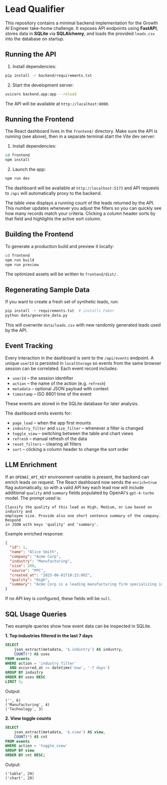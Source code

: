 # Lead Qualifier

This repository contains a minimal backend implementation for the Growth AI Engineer take-home challenge. It exposes API endpoints using **FastAPI**, stores data in **SQLite** via **SQLAlchemy**, and loads the provided `leads.csv` into the database on startup.

## Running the API

1. Install dependencies:

```bash
pip install -r backend/requirements.txt
```

2. Start the development server:

```bash
uvicorn backend.app:app --reload
```

The API will be available at `http://localhost:8000`.

## Running the Frontend

The React dashboard lives in the `frontend/` directory. Make sure the API is
running (see above), then in a separate terminal start the Vite dev server:

1. Install dependencies:

```bash
cd frontend
npm install
```

2. Launch the app:

```bash
npm run dev
```

The dashboard will be available at `http://localhost:5173` and API requests to
`/api` will automatically proxy to the backend.

The table view displays a running count of the leads returned by the API. This
number updates whenever you adjust the filters so you can quickly see how many
records match your criteria. Clicking a column header sorts by that field and
highlights the active sort column.

## Building the Frontend

To generate a production build and preview it locally:

```bash
cd frontend
npm run build
npm run preview
```

The optimized assets will be written to `frontend/dist/`.

## Regenerating Sample Data

If you want to create a fresh set of synthetic leads, run:

```bash
pip install -r requirements.txt  # installs Faker
python data/generate_data.py
```

This will overwrite `data/leads.csv` with new randomly generated leads used by the API.

## Event Tracking

Every interaction in the dashboard is sent to the `/api/events` endpoint. A
unique `userId` is persisted in `localStorage` so events from the same browser
session can be correlated. Each event record includes:

- `userId` – the session identifier
- `action` – the name of the action (e.g. `refresh`)
- `metadata` – optional JSON payload with context
- `timestamp` – ISO 8601 time of the event

These events are stored in the SQLite database for later analysis.

The dashboard emits events for:

- `page_load` – when the app first mounts
- `industry_filter` and `size_filter` – whenever a filter is changed
- `toggle_view` – switching between the table and chart views
- `refresh` – manual refresh of the data
- `reset_filters` – clearing all filters
- `sort` – clicking a column header to change the sort order

## LLM Enrichment

If an `OPENAI_API_KEY` environment variable is present, the backend can enrich
leads on request. The React dashboard now sends the `enrich=true` flag
automatically, so with a valid API key each lead row will include additional
`quality` and `summary` fields populated by OpenAI's `gpt-4-turbo` model. The
prompt used is:

```
Classify the quality of this lead as High, Medium, or Low based on industry and
employee size. Provide also one short sentence summary of the company. Respond
in JSON with keys 'quality' and 'summary'.
```

Example enriched response:

```json
{
  "id": 1,
  "name": "Alice Smith",
  "company": "Acme Corp",
  "industry": "Manufacturing",
  "size": 200,
  "source": "PPC",
  "created_at": "2025-06-01T10:23:00Z",
  "quality": "High",
  "summary": "Acme Corp is a leading manufacturing firm specializing in..."
}
```

If no API key is configured, these fields will be `null`.

## SQL Usage Queries

Two example queries show how event data can be inspected in SQLite.

**1. Top industries filtered in the last 7 days**

```sql
SELECT
    json_extract(metadata, '$.industry') AS industry,
    COUNT(*) AS uses
FROM events
WHERE action = 'industry_filter'
  AND occurred_at >= datetime('now', '-7 days')
GROUP BY industry
ORDER BY uses DESC
LIMIT 3;
```

Output:

```
('', 6)
('Manufacturing', 4)
('Technology', 3)
```

**2. View toggle counts**

```sql
SELECT
    json_extract(metadata, '$.view') AS view,
    COUNT(*) AS cnt
FROM events
WHERE action = 'toggle_view'
GROUP BY view
ORDER BY cnt DESC;
```

Output:

```
('table', 29)
('chart', 29)
```
